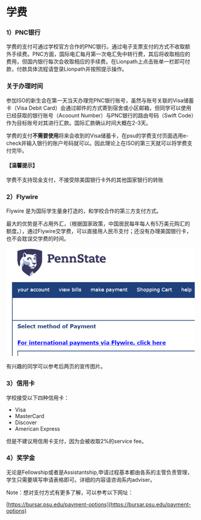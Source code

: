 # 学费

### **1）PNC银行**

学费的支付可通过学校官方合作的PNC银行。通过电子支票支付的方式不收取额外手续费。PNC方面，国际电汇每月第一次电汇免中转行费，其后将收取相应的费用，但国内银行每次会收取相应的手续费。在Lionpath上点击账单一栏即可付款，付款具体流程请登录Lionpath并按照提示操作。

### 关于办理时间

参加ISO的新生会在第一天当天办理完PNC银行账号，虽然与账号关联的Visa储蓄卡（Visa Debit Card）会通过邮件的方式寄到宿舍或小区邮箱，但同学可以使用已经获取的银行账号（Acoount Number）与PNC银行的路由号码（Swift Code）作为目标账号对其进行汇款。国际汇款确认时间大概在2-3天。

学费的支付**不需要使用**将来会收到的Visa储蓄卡，在psu的学费支付页面选用e-check并输入银行的账户号码就可以。因此理论上在ISO的第三天就可以将学费支付完毕。

#### 【温馨提示】

学费不支持现金支付，不接受除美国银行卡外的其他国家银行的转账

### **2）Flywire**

Flywire 是为国际学生量身打造的，和学校合作的第三方支付方式。

最大的优势是不占用外汇，（根据国家政策，中国居民每年每人有5万美元购汇的额度。），通过Flywire交学费，可以直接用人民币支付；还没有办理美国银行卡，也不会耽误交学费的时间。

![&#x4EA4;&#x5B66;&#x8D39;&#x7684;&#x652F;&#x4ED8;&#x65B9;&#x5F0F;&#x754C;&#x9762;](../.gitbook/assets/image%20%2812%29.png)

有兴趣的同学可以参考后两页的宣传图片。

### 3）信用卡

学校接受以下四种信用卡：

* Visa
* MasterCard
* Discover
* American Express

但是不建议用信用卡支付，因为会被收取2%的service fee。

### 4）奖学金

无论是Fellowship或者是Assistantship,申请过程基本都由各系的主管负责管理，学生只需要填写申请表格即可。详细的内容请咨询系内adviser。

Note：想对支付方式有更多了解，可以参考以下网址：

[https://bursar.psu.edu/payment-options](https://bursar.psu.edu/payment-options)


